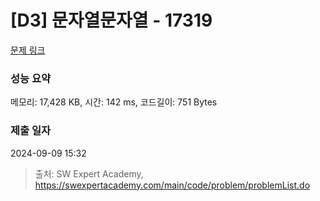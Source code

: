 # [D3] 문자열문자열 - 17319 

[문제 링크](https://swexpertacademy.com/main/code/problem/problemDetail.do?contestProbId=AYgEiwbKy48DFARP) 

### 성능 요약

메모리: 17,428 KB, 시간: 142 ms, 코드길이: 751 Bytes

### 제출 일자

2024-09-09 15:32



> 출처: SW Expert Academy, https://swexpertacademy.com/main/code/problem/problemList.do